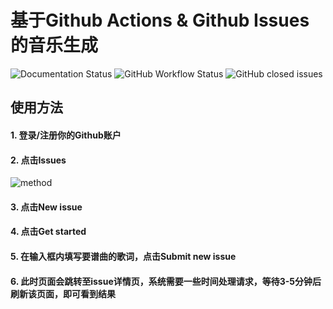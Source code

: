 # 基于Github Actions & Github Issues的音乐生成
![Documentation Status](https://xqy2006.github.io/store/badge2.svg)
![GitHub Workflow Status](https://img.shields.io/github/workflow/status/xqy2006/music_generation/music)
![GitHub closed issues](https://img.shields.io/github/issues-closed-raw/xqy2006/music_generation)

## 使用方法
#### 1. 登录/注册你的Github账户
#### 2. 点击Issues
![method](https://xqy2006.github.io/store/0.png)
#### 3. 点击New issue
#### 4. 点击Get started
#### 5. 在输入框内填写要谱曲的歌词，点击Submit new issue
#### 6. 此时页面会跳转至issue详情页，系统需要一些时间处理请求，等待3-5分钟后刷新该页面，即可看到结果
